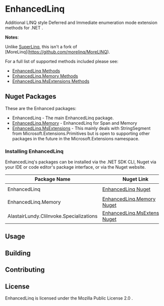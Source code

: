 # EnhancedLinq
Additional LINQ style Deferred and Immediate enumeration mode extension methods for .NET .

**Notes**:

Unlike [SuperLinq](https://github.com/viceroypenguin/SuperLinq), this isn't a fork of [MoreLinq[(https://github.com/morelinq/MoreLINQ). 

For a full list of supported methods included please see:
* [EnhancedLinq Methods](./docs/Methods/EnhancedLinq.md)
* [EnhancedLinq.Memory Methods](./docs/Methods/EnhancedLinq.Memory.md)
* [EnhancedLinq.MsExtensions Methods](./docs/Methods/EnhancedLinq.MsExtensions.md)

## Nuget Packages

These are the Enhanced packages:
* EnhancedLinq - The main EnhancedLinq package.
* [EnhancedLinq.Memory](./src/EnhancedLinq.Memory/README.md) - EnhancedLinq for Span<T> and Memory<T>
* [EnhancedLinq.MsExtensions]() - This mainly deals with StringSegment from Microsoft.Extensions.Primitives but is open to supporting other packages in the future in the Microsoft.Extensions namespace.

### Installing EnhancedLinq
EnhancedLinq's packages can be installed via the .NET SDK CLI, Nuget via your IDE or code editor's package interface, or via the Nuget website.

| Package Name | Nuget Link | .NET SDK CLI command |
|--|--|--|
| EnhancedLinq | [EnhancedLinq Nuget](https://nuget.org/packages/EnhancedLinq) | ``dotnet add package EnhancedLinq`` |
| EnhancedLinq.Memory | [EnhancedLinq.Memory Nuget](https://nuget.org/packages/EnhancedLinq.Memory) | ``dotnet add package EnhancedLinq.Memory`` |
| AlastairLundy.CliInvoke.Specializations | [EnhancedLinq.MsExtensions Nuget](https://nuget.org/packages/EnhancedLinq.MsExtensions) | ``dotnet add package EnhancedLinq.MsExtensions`` |


## Usage

## Building

## Contributing

## License
EnhancedLinq is licensed under the Mozilla Public License 2.0 .
